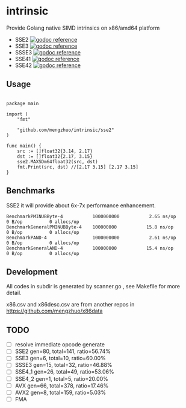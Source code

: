 
# intrinsic
Provide Golang native SIMD intrinsics on x86/amd64 platform

* SSE2 [![godoc reference](https://godoc.org/github.com/mengzhuo/intrinsic/sse2?status.png)](https://godoc.org/github.com/mengzhuo/intrinsic/sse2)
* SSE3 [![godoc reference](https://godoc.org/github.com/mengzhuo/intrinsic/sse3?status.png)](https://godoc.org/github.com/mengzhuo/intrinsic/sse3)
* SSSE3 [![godoc reference](https://godoc.org/github.com/mengzhuo/intrinsic/ssse3?status.png)](https://godoc.org/github.com/mengzhuo/intrinsic/ssse3)
* SSE41 [![godoc reference](https://godoc.org/github.com/mengzhuo/intrinsic/sse41?status.png)](https://godoc.org/github.com/mengzhuo/intrinsic/sse41)
* SSE42 [![godoc reference](https://godoc.org/github.com/mengzhuo/intrinsic/sse42?status.png)](https://godoc.org/github.com/mengzhuo/intrinsic/sse42)

## Usage

```golang

package main

import (
    "fmt"

    "github.com/mengzhuo/intrinsic/sse2"
)

func main() {
    src := []float32{3.14, 2.17}
    dst := []float32{2.17, 3.15}
    sse2.MAXSDm64float32(src, dst)
    fmt.Print(src, dst) //[2.17 3.15] [2.17 3.15]
}

```

## Benchmarks

SSE2
it will provide about 6x-7x performance enhancement.

```
BenchmarkPMINUBByte-4         	1000000000	         2.65 ns/op	       0 B/op	       0 allocs/op
BenchmarkGeneralPMINUBByte-4   	100000000	        15.8 ns/op	       0 B/op	       0 allocs/op
BenchmarkPAND-4               	1000000000	         2.61 ns/op	       0 B/op	       0 allocs/op
BenchmarkGeneralAND-4         	100000000	        15.4 ns/op	       0 B/op	       0 allocs/op
```

## Development

All codes in subdir is generated by scanner.go , see Makefile for more detail.

x86.csv and x86desc.csv are from another repos in https://github.com/mengzhuo/x86data


## TODO

- [ ] resolve immediate opcode generate
- [ ] SSE2  gen=80, total=141, ratio=56.74%
- [ ] SSE3  gen=6, total=10, ratio=60.00%
- [ ] SSSE3 gen=15, total=32, ratio=46.88%
- [ ] SSE4\_1  gen=26, total=49, ratio=53.06%
- [ ] SSE4\_2  gen=1, total=5, ratio=20.00%
- [ ] AVX  gen=66, total=378, ratio=17.46%
- [ ] AVX2 gen=8, total=159, ratio=5.03%
- [ ] FMA
